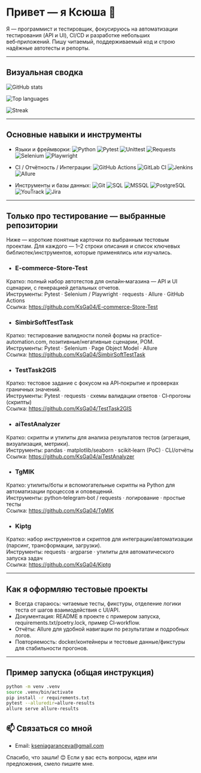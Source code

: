 # Привет — я Ксюша 👋

Я — программист и тестировщик, фокусируюсь на автоматизации тестирования (API и UI), CI/CD и разработке небольших веб‑приложений. Пишу читаемый, поддерживаемый код и строю надёжные автотесты и репорты.

---

## Визуальная сводка

<p align="left">
  <img src="https://github-readme-stats.vercel.app/api?username=KsGa04&show_icons=true&theme=tokyonight&count_private=true" alt="GitHub stats" />
</p>
<p align="left">
  <img src="https://github-readme-stats.vercel.app/api/top-langs/?username=KsGa04&layout=compact&theme=tokyonight" alt="Top languages" />
</p>
<p align="left">
  <img src="https://github-readme-streak-stats.herokuapp.com/?user=KsGa04&theme=tokyonight" alt="Streak" />
</p>

---

## Основные навыки и инструменты
- Языки и фреймворки:
  ![Python](https://img.shields.io/badge/Python-3776AB?style=flat-square&logo=python&logoColor=white)
  ![Pytest](https://img.shields.io/badge/pytest-000000?style=flat-square&logo=pytest&logoColor=white)
  ![Unittest](https://img.shields.io/badge/unittest-2F76B5?style=flat-square)
  ![Requests](https://img.shields.io/badge/requests-6f42c1?style=flat-square)
  ![Selenium](https://img.shields.io/badge/Selenium-43B02A?style=flat-square&logo=selenium&logoColor=white)
  ![Playwright](https://img.shields.io/badge/Playwright-8257E5?style=flat-square&logo=playwright&logoColor=white)

- CI / Отчётность / Интеграции:
  ![GitHub Actions](https://img.shields.io/badge/GitHub_Actions-2088FF?style=flat-square&logo=githubactions&logoColor=white)
  ![GitLab CI](https://img.shields.io/badge/GitLab_CI-FCA121?style=flat-square&logo=gitlab&logoColor=white)
  ![Jenkins](https://img.shields.io/badge/Jenkins-D24939?style=flat-square&logo=jenkins&logoColor=white)
  ![Allure](https://img.shields.io/badge/Allure-FF4088?style=flat-square)

- Инструменты и базы данных:
  ![Git](https://img.shields.io/badge/Git-F05032?style=flat-square&logo=git&logoColor=white)
  ![SQL](https://img.shields.io/badge/SQL-003B57?style=flat-square)
  ![MSSQL](https://img.shields.io/badge/MSSQL-CC2927?style=flat-square)
  ![PostgreSQL](https://img.shields.io/badge/PostgreSQL-316192?style=flat-square&logo=postgresql&logoColor=white)
  ![YouTrack](https://img.shields.io/badge/YouTrack-000000?style=flat-square)
  ![Jira](https://img.shields.io/badge/Jira-0052CC?style=flat-square&logo=jira&logoColor=white)

---

## Только про тестирование — выбранные репозитории

Ниже — короткие понятные карточки по выбранным тестовым проектам. Для каждого — 1–2 строки описания и список ключевых библиотек/инструментов, которые применялись или изучались.

- ### E-commerce-Store-Test
Кратко: полный набор автотестов для онлайн‑магазина — API и UI сценарии, с генерацией детальных отчетов.  
Инструменты: Pytest · Selenium / Playwright · requests · Allure · GitHub Actions  
Ссылка: https://github.com/KsGa04/E-commerce-Store-Test

- ### SimbirSoftTestTask
Кратко: тестирование валидности полей формы на practice-automation.com, позитивные/негативные сценарии, POM.  
Инструменты: Pytest · Selenium · Page Object Model · Allure  
Ссылка: https://github.com/KsGa04/SimbirSoftTestTask

- ### TestTask2GIS
Кратко: тестовое задание с фокусом на API‑покрытие и проверках граничных значений.  
Инструменты: Pytest · requests · схемы валидации ответов · CI‑прогоны (скрипты)  
Ссылка: https://github.com/KsGa04/TestTask2GIS

- ### aiTestAnalyzer
Кратко: скрипты и утилиты для анализа результатов тестов (агрегация, визуализация, метрики).  
Инструменты: pandas · matplotlib/seaborn · scikit‑learn (PoC) · CLI/отчёты  
Ссылка: https://github.com/KsGa04/aiTestAnalyzer

- ### TgMIK
Кратко: утилиты/боты и вспомогательные скрипты на Python для автоматизации процессов и оповещений.  
Инструменты: python‑telegram‑bot / requests · логирование · простые тесты  
Ссылка: https://github.com/KsGa04/TgMIK

- ### Kiptg
Кратко: набор инструментов и скриптов для интеграции/автоматизации (парсинг, трансформации, загрузки).  
Инструменты: requests · argparse · утилиты для автоматического запуска задач  
Ссылка: https://github.com/KsGa04/Kiptg

---

## Как я оформляю тестовые проекты
- Всегда стараюсь: читаемые тесты, фикстуры, отделение логики теста от шагов взаимодействия с UI/API.  
- Документация: README в проекте с примером запуска, requirements.txt/poetry.lock, пример CI‑workflow.  
- Отчёты: Allure для удобной навигации по результатам и подробных логов.  
- Повторяемость: docker/контейнеры и тестовые данные/фикстуры для стабильности прогонов.

---

## Пример запуска (общая инструкция)
```bash
python -m venv .venv
source .venv/bin/activate
pip install -r requirements.txt
pytest --alluredir=allure-results
allure serve allure-results
```

## 📫 Связаться со мной
- Email: [kseniagaranceva@gmail.com](mailto:kseniagaranceva@gmail.com)

Спасибо, что зашли! 😊 Если у вас есть вопросы, идеи или предложения, смело пишите мне.

